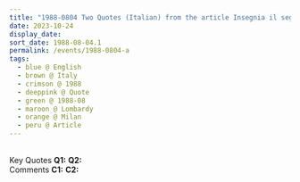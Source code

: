 ```yaml
---
title: "1988-0804 Two Quotes (Italian) from the article Insegnia il segreto della vera felicita by Giulia Cagnacia published in La Notte, Milan, Lombardy, Italy"
date: 2023-10-24
display_date: 
sort_date: 1988-08-04.1
permalink: /events/1988-0804-a
tags:
  - blue @ English
  - brown @ Italy
  - crimson @ 1988
  - deeppink @ Quote
  - green @ 1988-08
  - maroon @ Lombardy
  - orange @ Milan
  - peru @ Article
---
```


<br>

<wave-list>
  <list-title color="DarkSeaGreen" width="55">Key Quotes</list-title>
  <list-item color="BlanchedAlmond" width="280"><b>Q1:</b> <i></i></list-item>
  <list-item color="Lavender" width="280"><b>Q2:</b> <i></i></list-item>
</wave-list>

<br>

<wave-list>
  <list-title color="DarkSeaGreen" width="55">Comments</list-title>
  <list-item color="BlanchedAlmond" width="280"><b>C1:</b> <i></i></list-item>
  <list-item color="Lavender" width="280"><b>C2:</b> <i></i></list-item>
</wave-list>